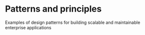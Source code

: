 # Patterns and principles
Examples of design patterns for building scalable and maintainable enterprise applications
